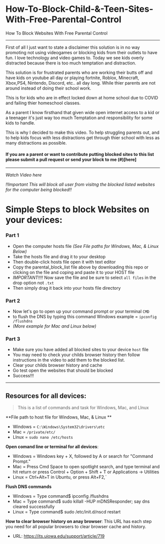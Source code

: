 # How-To-Block-Child-&-Teen-Sites-With-Free-Parental-Control
How To Block Websites With Free Parental Control 


<hr/>

First of all I just want to state a disclaimer this solution  is in no way promoting not using videogames or blocking kids from their outlets to have fun. I love technology and video games to. Today we see kids overly distracted because there is too much temptation and distraction.

This solution is for frustrated parents who are working their butts off and have kids on youtube all day or playing fortnite, Roblox, Minecraft, Xbox,PS4, Nintendo, Discord, etc.. all day long. While thier parents are not around instead of doing their school work. 

This is for kids who are in effect locked down at home school due to COVID and failing thier homeschool classes. 

As a parent I know firsthand that given wide open internet access to a kid or a teenager it's just way too much Temptation and responsibility for some kids to handle. 

This is why I decided to make this video. To help struggling parents out, and to help kids focus with less distractions get through thier school with less as many  distractions as possible. 

#### If you are a parent or want to contribute putting blocked sites to this list please submit a pull request or send your block to me (#)[here]
<hr/>

*Watch Video here*

*!!Important This will block all user from visitng the blocked listed websites for the computer being blocked!!*

# Simple Steps to block Websites on your devices:

### Part 1
- Open the computer hosts file *(See File paths for Windows, Mac, & Linux Below)*
- Take the hosts file and drag it to your desktop 
- Then double-click hosts file open it with text editor
- Copy the parental_block_list file above by downloading this repo or clicking on the file and coping and paste it to your HOST file
- *IMPORTANT!!!!* Now save the file and be sure to select ```all files``` in the drop option not ```.txt```
- Then simply drag it back into your hosts file directory

### Part 2
- Now let's go to open up your command prompt or your terminal ```CMD```
- to flush the DNS by typing this command Windows example = ```ipconfig /flushdns``` 
- *(More example for Mac and Linux below)*

### Part 3
- Make sure you have added all blocked sites to your device ```host``` file
- You may need to check your childs browser history then follow instructions in the video to add them to the blocked list.
- Clear your childs browser history and cache
- Go test open the websites that should be blocked
- Success!!!

<hr/>

## Resources for all devices:
> This is a list of commands and task for Windows, Mac, and LInux

**File path to host file for Windows, Mac, & Linux **
- Windows = ```C:\Windows\System32\drivers\etc``` 
- Mac = ```/private/etc/```
- LInux = ```sudo nano /etc/hosts```


**Open comand line or terminal for all devices**:
- Windows =  Windows key + X, followed by A or search for "Command Prompt." 
- Mac = Press Cmd Space to open spotlight search, and type terminal and hit return or press Control + Option + Shift + T or Applications -> Utilities
- Linux  = Ctrl+Alt+T in Ubuntu, or press Alt+F2,`

**Flush DNS commands**
- Windows = Type command$ ipconfig /flushdns 
- Mac = Type command$ sudo killall -HUP mDNSResponder; say dns cleared successfully
- Linux = Type command$ sudo /etc/init.d/nscd restart


**How to clear browser history on anay browser**: 
This URL has each step you need for all popular browsers to clear browser cache and history.
- URL: https://its.uiowa.edu/support/article/719 
